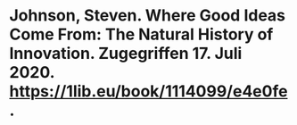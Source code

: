 # Johnson, Steven. Where Good Ideas Come From: The Natural History of Innovation. Zugegriffen 17. Juli 2020. https://1lib.eu/book/1114099/e4e0fe.